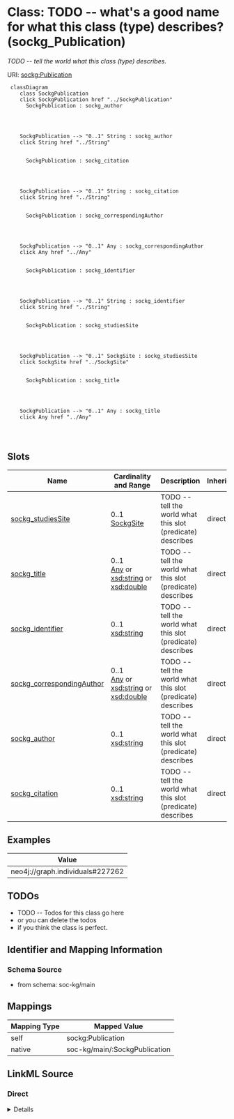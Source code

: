 

# Class: TODO -- what's a good name for what this class (type) describes? (sockg_Publication)


_TODO -- tell the world what this class (type) describes._





URI: [sockg:Publication](http://www.semanticweb.org/sockg/ontologies/2024/0/soil-carbon-ontology/Publication)






```mermaid
 classDiagram
    class SockgPublication
    click SockgPublication href "../SockgPublication"
      SockgPublication : sockg_author
        
          
    
    
    SockgPublication --> "0..1" String : sockg_author
    click String href "../String"

        
      SockgPublication : sockg_citation
        
          
    
    
    SockgPublication --> "0..1" String : sockg_citation
    click String href "../String"

        
      SockgPublication : sockg_correspondingAuthor
        
          
    
    
    SockgPublication --> "0..1" Any : sockg_correspondingAuthor
    click Any href "../Any"

        
      SockgPublication : sockg_identifier
        
          
    
    
    SockgPublication --> "0..1" String : sockg_identifier
    click String href "../String"

        
      SockgPublication : sockg_studiesSite
        
          
    
    
    SockgPublication --> "0..1" SockgSite : sockg_studiesSite
    click SockgSite href "../SockgSite"

        
      SockgPublication : sockg_title
        
          
    
    
    SockgPublication --> "0..1" Any : sockg_title
    click Any href "../Any"

        
      
```




<!-- no inheritance hierarchy -->


## Slots

| Name | Cardinality and Range | Description | Inheritance |
| ---  | --- | --- | --- |
| [sockg_studiesSite](../slots/sockg_studiesSite.md) | 0..1 <br/> [SockgSite](../classes/SockgSite.md) | TODO -- tell the world what this slot (predicate) describes | direct |
| [sockg_title](../slots/sockg_title.md) | 0..1 <br/> [Any](../classes/Any.md)&nbsp;or&nbsp;<br />[xsd:string](http://www.w3.org/2001/XMLSchema#string)&nbsp;or&nbsp;<br />[xsd:double](http://www.w3.org/2001/XMLSchema#double) | TODO -- tell the world what this slot (predicate) describes | direct |
| [sockg_identifier](../slots/sockg_identifier.md) | 0..1 <br/> [xsd:string](http://www.w3.org/2001/XMLSchema#string) | TODO -- tell the world what this slot (predicate) describes | direct |
| [sockg_correspondingAuthor](../slots/sockg_correspondingAuthor.md) | 0..1 <br/> [Any](../classes/Any.md)&nbsp;or&nbsp;<br />[xsd:string](http://www.w3.org/2001/XMLSchema#string)&nbsp;or&nbsp;<br />[xsd:double](http://www.w3.org/2001/XMLSchema#double) | TODO -- tell the world what this slot (predicate) describes | direct |
| [sockg_author](../slots/sockg_author.md) | 0..1 <br/> [xsd:string](http://www.w3.org/2001/XMLSchema#string) | TODO -- tell the world what this slot (predicate) describes | direct |
| [sockg_citation](../slots/sockg_citation.md) | 0..1 <br/> [xsd:string](http://www.w3.org/2001/XMLSchema#string) | TODO -- tell the world what this slot (predicate) describes | direct |










## Examples

| Value |
| --- |
| neo4j://graph.individuals#227262 |

## TODOs

* TODO -- Todos for this class go here
* or you can delete the todos
* if you think the class is perfect.

## Identifier and Mapping Information







### Schema Source


* from schema: soc-kg/main




## Mappings

| Mapping Type | Mapped Value |
| ---  | ---  |
| self | sockg:Publication |
| native | soc-kg/main/:SockgPublication |







## LinkML Source

<!-- TODO: investigate https://stackoverflow.com/questions/37606292/how-to-create-tabbed-code-blocks-in-mkdocs-or-sphinx -->

### Direct

<details>
```yaml
name: sockg_Publication
description: TODO -- tell the world what this class (type) describes.
title: TODO -- what's a good name for what this class (type) describes?
todos:
- TODO -- Todos for this class go here
- or you can delete the todos
- if you think the class is perfect.
notes:
- There are 114 instances of this class.
examples:
- value: neo4j://graph.individuals#227262
from_schema: soc-kg/main
slots:
- sockg_studiesSite
- sockg_title
- sockg_identifier
- sockg_correspondingAuthor
- sockg_author
- sockg_citation
class_uri: sockg:Publication

```
</details>

### Induced

<details>
```yaml
name: sockg_Publication
description: TODO -- tell the world what this class (type) describes.
title: TODO -- what's a good name for what this class (type) describes?
todos:
- TODO -- Todos for this class go here
- or you can delete the todos
- if you think the class is perfect.
notes:
- There are 114 instances of this class.
examples:
- value: neo4j://graph.individuals#227262
from_schema: soc-kg/main
attributes:
  sockg_studiesSite:
    name: sockg_studiesSite
    description: TODO -- tell the world what this slot (predicate) describes.
    todos:
    - TODO -- Todos for this slot go here
    - or you can delete the todos
    - if you think the class is perfect.
    comments:
    - 123 occurrences with subject type sockg:Publication and object type sockg:Site.
    examples:
    - value: neo4j://graph.individuals#227270 sockg:studiesSite neo4j://graph.individuals#230710
    from_schema: soc-kg/main
    rank: 1000
    slot_uri: sockg:studiesSite
    alias: sockg_studiesSite
    owner: sockg_Publication
    domain_of:
    - sockg_Publication
    range: sockg_Site
  sockg_title:
    name: sockg_title
    description: TODO -- tell the world what this slot (predicate) describes.
    todos:
    - TODO -- Todos for this slot go here
    - or you can delete the todos
    - if you think the class is perfect.
    comments:
    - 107 occurrences with subject type sockg:Publication and object type string.
    - 7 occurrences with subject type sockg:Publication and object type xsd:double.
    examples:
    - value: neo4j://graph.individuals#227249 sockg:title Greenhouse gas emission
        from contrasting management scenarios in the northern Corn Belt.
    - value: neo4j://graph.individuals#227199 sockg:title nan
    from_schema: soc-kg/main
    rank: 1000
    slot_uri: sockg:title
    alias: sockg_title
    owner: sockg_Publication
    domain_of:
    - sockg_Publication
    range: Any
    any_of:
    - range: string
    - range: double
  sockg_identifier:
    name: sockg_identifier
    description: TODO -- tell the world what this slot (predicate) describes.
    todos:
    - TODO -- Todos for this slot go here
    - or you can delete the todos
    - if you think the class is perfect.
    comments:
    - 114 occurrences with subject type sockg:Publication and object type string.
    examples:
    - value: neo4j://graph.individuals#227247 sockg:identifier doi:10.2134/jeq2012.0129
    from_schema: soc-kg/main
    rank: 1000
    slot_uri: sockg:identifier
    alias: sockg_identifier
    owner: sockg_Publication
    domain_of:
    - sockg_Publication
    range: string
  sockg_correspondingAuthor:
    name: sockg_correspondingAuthor
    description: TODO -- tell the world what this slot (predicate) describes.
    todos:
    - TODO -- Todos for this slot go here
    - or you can delete the todos
    - if you think the class is perfect.
    comments:
    - 105 occurrences with subject type sockg:Publication and object type string.
    - 9 occurrences with subject type sockg:Publication and object type xsd:double.
    examples:
    - value: neo4j://graph.individuals#227203 sockg:correspondingAuthor Jin, Virginia
        L.
    - value: neo4j://graph.individuals#227205 sockg:correspondingAuthor nan
    from_schema: soc-kg/main
    rank: 1000
    slot_uri: sockg:correspondingAuthor
    alias: sockg_correspondingAuthor
    owner: sockg_Publication
    domain_of:
    - sockg_Publication
    range: Any
    any_of:
    - range: string
    - range: double
  sockg_author:
    name: sockg_author
    description: TODO -- tell the world what this slot (predicate) describes.
    todos:
    - TODO -- Todos for this slot go here
    - or you can delete the todos
    - if you think the class is perfect.
    comments:
    - 114 occurrences with subject type sockg:Publication and object type string.
    examples:
    - value: neo4j://graph.individuals#227211 sockg:author Sharon Weyers
    from_schema: soc-kg/main
    rank: 1000
    slot_uri: sockg:author
    alias: sockg_author
    owner: sockg_Publication
    domain_of:
    - sockg_Publication
    range: string
  sockg_citation:
    name: sockg_citation
    description: TODO -- tell the world what this slot (predicate) describes.
    todos:
    - TODO -- Todos for this slot go here
    - or you can delete the todos
    - if you think the class is perfect.
    comments:
    - 114 occurrences with subject type sockg:Publication and object type string.
    examples:
    - value: neo4j://graph.individuals#227242 sockg:citation Acosta-Martínez, V.,
        Dowd, S.E., Bell, C.W., Lascano, R., Booker, J.D., Zobeck, T.M., Upchurch
        D.R., 2010.  Microbial Community Composition as Affected by Dryland Cropping
        Systems and Tillage in a Semiarid Sandy Soil.  Diversity 2, 910-931.
    from_schema: soc-kg/main
    rank: 1000
    slot_uri: sockg:citation
    alias: sockg_citation
    owner: sockg_Publication
    domain_of:
    - sockg_Publication
    range: string
class_uri: sockg:Publication

```
</details>